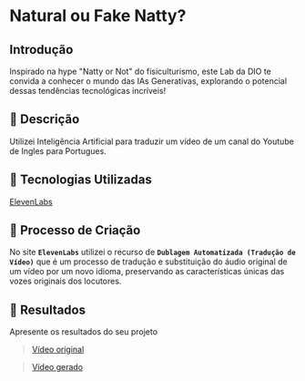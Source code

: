 # Natural ou Fake Natty?

## Introdução

Inspirado na hype "Natty or Not" do fisiculturismo, este Lab da DIO te convida a conhecer o mundo das IAs Generativas, explorando o potencial dessas tendências tecnológicas incríveis!

## 📒 Descrição

Utilizei Inteligência Artificial para traduzir um vídeo de um canal do Youtube de Ingles para Portugues.

## 🤖 Tecnologias Utilizadas

[ElevenLabs](https://elevenlabs.io/)

## 🧐 Processo de Criação

No site **`ElevenLabs`** utilizei o recurso de **`Dublagem Automatizada (Tradução de Vídeo)`** que é um processo de tradução e substituição do áudio original de um vídeo por um novo idioma, preservando as características únicas das vozes originais dos locutores.

## 🚀 Resultados
Apresente os resultados do seu projeto

> [Vídeo original](https://youtu.be/l9AzO1FMgM8?si=fDPjHPIsHWbLsmFC)

>[Vídeo gerado]()

